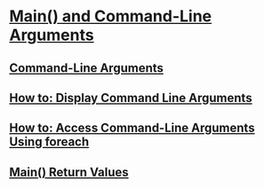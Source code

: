 # [Main() and Command-Line Arguments](main-and-command-line-arguments.md)
## [Command-Line Arguments](command-line-arguments.md)
## [How to: Display Command Line Arguments](how-to-display-command-line-arguments.md)
## [How to: Access Command-Line Arguments Using foreach](how-to-access-command-line-arguments-using-foreach.md)
## [Main() Return Values](main-return-values.md)
